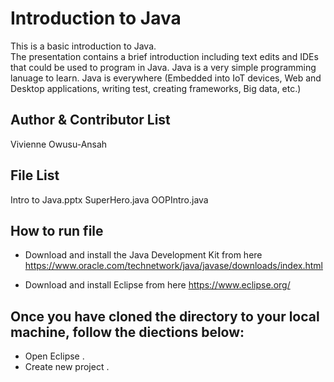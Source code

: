 # Introduction to Java
This is a basic introduction to Java.  
The presentation contains a brief introduction including text edits and IDEs that could be used to program in Java.
Java is a very simple programming lanuage to learn.
Java is everywhere (Embedded into IoT devices, Web and Desktop applications, writing test, creating frameworks, Big data, etc.)

Author & Contributor List
----
Vivienne Owusu-Ansah


File List
---------
Intro to Java.pptx
SuperHero.java
OOPIntro.java

How to run file
----
*   Download and install the Java Development Kit from here https://www.oracle.com/technetwork/java/javase/downloads/index.html

*   Download and install Eclipse from here https://www.eclipse.org/

Once you have cloned the directory to your local machine, follow the diections below:
-----
*   Open Eclipse . 
*   Create new project . 
